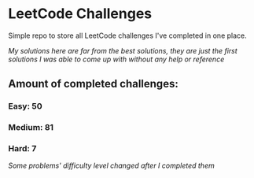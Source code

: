 
# LeetCode Challenges

Simple repo to store all LeetCode challenges I've completed in one place.

<i>My solutions here are far from the best solutions, they are just the first solutions I was able to come up with without any help or reference</i>

## Amount of completed challenges:

### Easy: 50

### Medium: 81

### Hard: 7

<i>Some problems' difficulty level changed after I completed them</i>
